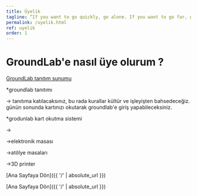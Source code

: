 ```yaml
---
title: Üyelik
tagline: “If you want to go quickly, go alone. If you want to go far, go together.”
permalink: /uyelik.html
ref: uyelik
order: 1
---
```


<h1>GroundLab'e nasıl üye olurum ?</h1>

[GroundLab tanıtım sunumu](https://www.youtube.com/watch?v=ySYRfXMPcYs)

*groundlab tanıtımı

-> tanıtıma katılacaksınız, bu rada kurallar kültür ve işleyişten bahsedeceğiz. günün sonunda kartınızı okutarak groundlab'e giriş yapabileceksiniz.

*grodunlab kart okutma sistemi

-> 

->elektronik masası

->atölye masaları

->3D printer


[Ana Sayfaya Dön]({{ '/' | absolute_url }})



[Ana Sayfaya Dön]({{ '/' | absolute_url }})
